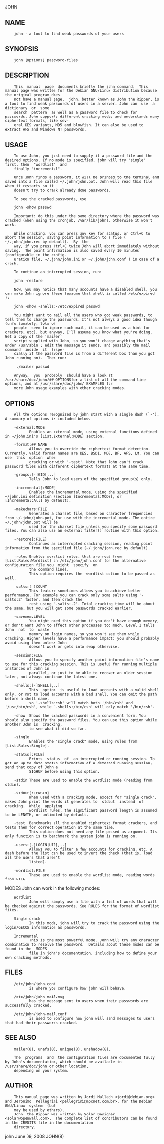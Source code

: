   JOHN
 
## NAME
        john - a tool to find weak passwords of your users
 
## SYNOPSIS
        john [options] password-files
 
## DESCRIPTION
        This  manual  page  documents briefly the john command.  This manual page was written for the Debian GNU/Linux distribution because the original program does
        not have a manual page.  john, better known as John the Ripper, is a tool to find weak passwords of users in a server. John can  use  a  dictionary  or  some
        search  pattern  as well as a password file to check for passwords. John supports different cracking modes and understands many ciphertext formats, like sev‐
        eral DES variants, MD5 and blowfish. It can also be used to extract AFS and Windows NT passwords.
 
## USAGE
        To use John, you just need to supply it a password file and the desired options. If no mode is specified, john will try "single" first, then  "wordlist"  and
        finally "incremental".
 
        Once John finds a password, it will be printed to the terminal and saved into a file called ~/.john/john.pot. John will read this file when it restarts so it
        doesn't try to crack already done passwords.
 
        To see the cracked passwords, use
 
        john -show passwd
 
        Important: do this under the same directory where the password was cracked (when using the cronjob, /var/lib/john), otherwise it won't work.
 
        While cracking, you can press any key for status, or Ctrl+C to abort the session, saving point information to a file ( ~/.john/john.rec by default).  By  the
        way, if you press Ctrl+C twice John will abort immediately without saving.  The point information is also saved every 10 minutes (configurable in the config‐
        uration file, ~/.john/john.ini or ~/.john/john.conf ) in case of a crash.
 
        To continue an interrupted session, run:
 
        john -restore
 
        Now, you may notice that many accounts have a disabled shell, you can make John ignore these (assume that shell is called /etc/expired ):
 
        john -show -shells:-/etc/expired passwd
 
        You might want to mail all the users who got weak passwords, to tell them to change the passwords. It's not always a good idea though (unfortunately, lots of
        people  seem to ignore such mail, it can be used as a hint for crackers, etc), but anyway, I'll assume you know what you're doing. Get a copy of the 'mailer'
        script supplied with John, so you won't change anything that's under /usr/sbin ; edit the message it sends, and possibly the mail command  inside  it  (espe‐
        cially if the password file is from a different box than you got John running on).  Then run:
 
         ./mailer passwd
 
        Anyway,  you  probably  should have a look at /usr/share/doc/john/## OPTIONSfor a list of all the command line options, and at /usr/share/doc/john/ EXAMPLES for
        more John usage examples with other cracking modes.
 
## OPTIONS
        All the options recognized by john start with a single dash (`-').  A summary of options is included below.
 
        -external:MODE
               Enables an external mode, using external functions defined in ~/john.ini's [List.External:MODE] section.
 
        -format:## NAME
               Allows you to override the ciphertext format detection. Currently, valid format names are DES, BSDI, MD5, BF, AFS, LM. You can use  this  option  when
               cracking or with '-test'. Note that John can't crack password files with different ciphertext formats at the same time.
 
        -groups:[-]GID[,..]
               Tells John to load users of the specified group(s) only.
 
        -incremental[:MODE]
               Enables the incremental mode, using the specified ~/john.ini definition (section [Incremental:MODE], or [Incremental:All] by default).
 
        -makechars:FILE
               Generates a charset file, based on character frequencies from ~/.john/john.pot, for use with the incremental mode. The entire ~/.john/john.pot will be
               used for the charset file unless you specify some password files. You can also use an external filter() routine with this option.
 
        -restore[:FILE]
               Continues an interrupted cracking session, reading point information from the specified file (~/.john/john.rec by default).
 
        -rules Enables wordlist rules, that are read from [List.Rules:Wordlist] in /etc/john/john.conf (or the alternative configuration file you  might  specify  on
               the command line).
               This option requires the -wordlist option to be passed as well.
 
        -salts:[-]COUNT
               This feature sometimes allows you to achieve better performance. For example you can crack only some salts using '-salts:2' faster, and then crack the
               rest using '-salts:-2'. Total cracking time will be about the same, but you will get some passwords cracked earlier.
 
        -savemem:LEVEL
               You might need this option if you don't have enough memory, or don't want John to affect other processes too much. Level 1 tells  John  not  to  waste
               memory on login names, so you won't see them while cracking. Higher levels have a performance impact: you should probably avoid using them unless John
               doesn't work or gets into swap otherwise.
 
        -session:FILE
               Allows you to specify another point information file's name to use for this cracking session. This is useful for running multiple instances of John in
               parallel, or just to be able to recover an older session later, not always continue the latest one.
 
        -shells:[-]SHELL[,..]
               This  option  is useful to load accounts with a valid shell only, or not to load accounts with a bad shell. You can omit the path before a shell name,
               so '-shells:csh' will match both '/bin/csh' and '/usr/bin/csh', while ´-shells:/bin/csh' will only match '/bin/csh'.
 
        -show  Shows the cracked passwords in a convenient form. You should also specify the password files. You can use this option while another John is  cracking,
               to see what it did so far.
 
        -single
               Enables the "single crack" mode, using rules from [List.Rules:Single].
 
        -status[:FILE]
               Prints  status  of  an interrupted or running session. To get an up to date status information of a detached running session, send that copy of John a
               SIGHUP before using this option.
 
        -stdin These are used to enable the wordlist mode (reading from stdin).
 
        -stdout[:LENGTH]
               When used with a cracking mode, except for "single crack", makes John print the words it generates to  stdout  instead  of  cracking.  While  applying
               wordlist rules, the significant password length is assumed to be LENGTH, or unlimited by default.
 
        -test  Benchmarks all the enabled ciphertext format crackers, and tests them for correct operation at the same time.
               This option does not need any file passed as argument. Its only function is to benchmark the system john is running on.
 
        -users:[-]LOGIN|UID[,..]
               Allows you to filter a few accounts for cracking, etc. A dash before the list can be used to invert the check (that is, load all the users that aren't
               listed).
 
        -wordlist:FILE
               These are used to enable the wordlist mode, reading words from FILE.
 
 MODES
        John can work in the following modes:
 
        Wordlist
               John will simply use a file with a list of words that will be checked against the passwords. See RULES for the format of wordlist files.
 
        Single crack
               In this mode, john will try to crack the password using the login/GECOS information as passwords.
 
        Incremental
               This is the most powerful mode. John will try any character combination to resolve the password.  Details about these modes can be found in the  MODES
               file in john's documentation, including how to define your own cracking methods.
 
## FILES
        /etc/john/john.conf
               is where you configure how john will behave.
 
        /etc/john/john-mail.msg
               has the message sent to users when their passwords are successfully cracked.
 
        /etc/john/john-mail.conf
               is used to configure how john will send messages to users that had their passwords cracked.
 
## SEE ALSO
        mailer(8), unafs(8), unique(8), unshadow(8),
 
        The  programs  and  the configuration files are documented fully by John's documentation, which should be available in /usr/share/doc/john or other location,
        depending on your system.
 
## AUTHOR
        This manual page was written by Jordi Mallach <jordi@debian.org> and Jeronimo  Pellegrini <pellegrini@mpcnet.com.br>, for the Debian  GNU/Linux  system  (but
        may be used by others).
        John  the Ripper was written by Solar Designer <solar@openwall.com>.  The complete list of contributors can be found in the CREDITS file in the documentation
        directory.
 
 john                                                                        June 09, 2008                                                                    JOHN(8)
